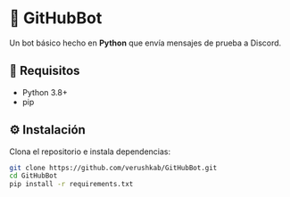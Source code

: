 # 🤖 GitHubBot

Un bot básico hecho en **Python** que envía mensajes de prueba a Discord.

## 🚀 Requisitos
- Python 3.8+
- pip

## ⚙️ Instalación
Clona el repositorio e instala dependencias:

```bash
git clone https://github.com/verushkab/GitHubBot.git
cd GitHubBot
pip install -r requirements.txt
